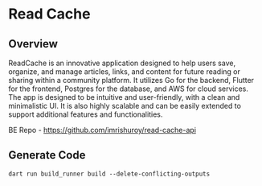 # Read Cache

## Overview
ReadCache is an innovative application designed to help users save, organize, and manage articles, links, and content for future reading or sharing within a community platform. It utilizes Go for the backend, Flutter for the frontend, Postgres for the database, and AWS for cloud services. The app is designed to be intuitive and user-friendly, with a clean and minimalistic UI. It is also highly scalable and can be easily extended to support additional features and functionalities.

BE Repo - https://github.com/imrishuroy/read-cache-api


## Generate Code
    dart run build_runner build --delete-conflicting-outputs
    
